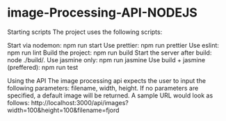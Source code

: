 # image-Processing-API-NODEJS 


Starting scripts
The project uses the following scripts:

Start via nodemon: npm run start
Use prettier: npm run prettier
Use eslint: npm run lint
Build the project: npm run build
Start the server after build: node ./build/.
Use jasmine only: npm run jasmine
Use build + jasmine (preffered): npm run test 


Using the API
The image processing api expects the user to input the following parameters: filename, width, height. If no parameters are specified, a default image will be returned. A sample URL would look as follows: http://localhost:3000/api/images?width=100&height=100&filename=fjord
